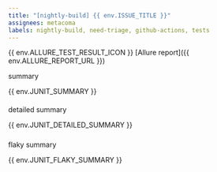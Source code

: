```yaml
---
title: "[nightly-build] {{ env.ISSUE_TITLE }}"
assignees: metacoma
labels: nightly-build, need-triage, github-actions, tests
---
```


{{ env.ALLURE_TEST_RESULT_ICON }} [Allure report]({{ env.ALLURE_REPORT_URL }})

summary

{{ env.JUNIT_SUMMARY }}

#### 

detailed summary

{{ env.JUNIT_DETAILED_SUMMARY }}

###

flaky summary

{{ env.JUNIT_FLAKY_SUMMARY }}

